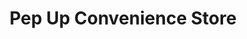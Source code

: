 ---
title: "Pep Up Convenience Store"
url: /millsboro/pep-up-convenience-store/
shop: Lebensmittel
---